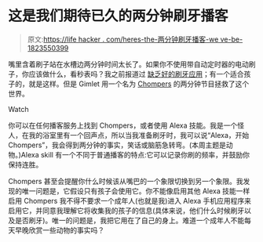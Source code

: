 # 这是我们期待已久的两分钟刷牙播客

> 原文:[https://life hacker . com/heres-the-两分钟刷牙播客-we ve-be-1823550399](https://lifehacker.com/heres-the-two-minute-tooth-brushing-podcast-weve-been-1823550399)

嘴里含着刷子站在水槽边两分钟时间太长了。如果你不使用带自动定时器的电动刷子，你应该做什么，看秒表吗？我之前报道过 [缺乏好的刷牙应用](https://vitals.lifehacker.com/tooth-brushing-apps-all-suck-1788875091#_ga=2.129662348.1217697998.1520348530-1504134289.1520020527)；有一个适合孩子的，就是这样。但是 Gimlet 用一个名为 [Chompers](https://www.gimletmedia.com/chompers) 的两分钟节目拯救了这个世界。

Watch

你可以在任何播客服务上找到 Chompers，或者使用 Alexa 技能。我是一个怪人，在我的浴室里有一个回声点，所以当我准备刷牙时，我可以说“Alexa，开始 Chompers”，我会得到两分钟的事实，笑话或脑筋急转弯。(本周主题是动物。)Alexa skill 有一个不同于普通播客的特点:它可以记录你刷的频率，并鼓励你保持连胜。

Chompers 甚至会提醒你什么时候该从嘴巴的一个象限切换到另一个象限。我发现的唯一问题是，它假设只有孩子会使用它。你不能像启用其他 Alexa 技能一样启用 Chompers 我不得不要求一个成年人(也就是我)进入 Alexa 手机应用程序来启用它，并同意我理解它将收集我的孩子的信息(具体来说，他们什么时候刷牙以及是否刷牙)。唯一的问题是，我把它用在了自己的身上。难道一个成年人不能每天早晚欣赏一些动物的事实吗？